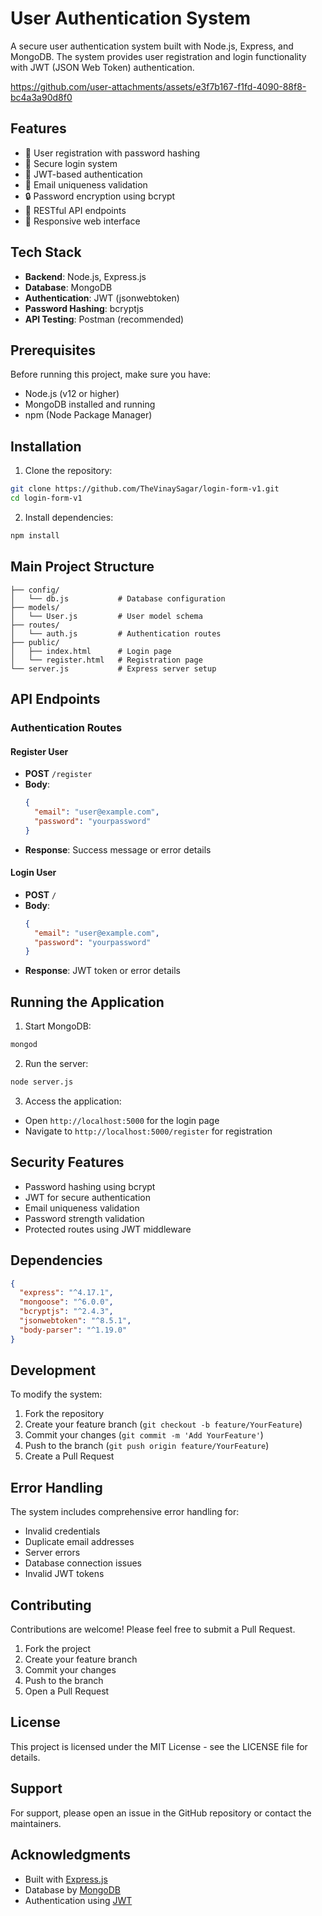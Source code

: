 # User Authentication System

A secure user authentication system built with Node.js, Express, and MongoDB. The system provides user registration and login functionality with JWT (JSON Web Token) authentication.

https://github.com/user-attachments/assets/e3f7b167-f1fd-4090-88f8-bc4a3a90d8f0


## Features

- 🔐 User registration with password hashing
- 🔑 Secure login system
- 🎫 JWT-based authentication
- 📧 Email uniqueness validation
- 🔒 Password encryption using bcrypt
- 🚀 RESTful API endpoints
- 📱 Responsive web interface

## Tech Stack

- **Backend**: Node.js, Express.js
- **Database**: MongoDB
- **Authentication**: JWT (jsonwebtoken)
- **Password Hashing**: bcryptjs
- **API Testing**: Postman (recommended)

## Prerequisites

Before running this project, make sure you have:
- Node.js (v12 or higher)
- MongoDB installed and running
- npm (Node Package Manager)

## Installation

1. Clone the repository:
```bash
git clone https://github.com/TheVinaySagar/login-form-v1.git
cd login-form-v1
```

2. Install dependencies:
```bash
npm install
```

## Main Project Structure

```
├── config/
│   └── db.js           # Database configuration
├── models/
│   └── User.js         # User model schema
├── routes/
│   └── auth.js         # Authentication routes
├── public/
│   ├── index.html      # Login page
│   └── register.html   # Registration page
└── server.js           # Express server setup
```

## API Endpoints

### Authentication Routes

#### Register User
- **POST** `/register`
- **Body**: 
  ```json
  {
    "email": "user@example.com",
    "password": "yourpassword"
  }
  ```
- **Response**: Success message or error details

#### Login User
- **POST** `/`
- **Body**: 
  ```json
  {
    "email": "user@example.com",
    "password": "yourpassword"
  }
  ```
- **Response**: JWT token or error details

## Running the Application

1. Start MongoDB:
```bash
mongod
```

2. Run the server:
```bash
node server.js
```

3. Access the application:
- Open `http://localhost:5000` for the login page
- Navigate to `http://localhost:5000/register` for registration

## Security Features

- Password hashing using bcrypt
- JWT for secure authentication
- Email uniqueness validation
- Password strength validation
- Protected routes using JWT middleware

## Dependencies

```json
{
  "express": "^4.17.1",
  "mongoose": "^6.0.0",
  "bcryptjs": "^2.4.3",
  "jsonwebtoken": "^8.5.1",
  "body-parser": "^1.19.0"
}
```

## Development

To modify the system:

1. Fork the repository
2. Create your feature branch (`git checkout -b feature/YourFeature`)
3. Commit your changes (`git commit -m 'Add YourFeature'`)
4. Push to the branch (`git push origin feature/YourFeature`)
5. Create a Pull Request

## Error Handling

The system includes comprehensive error handling for:
- Invalid credentials
- Duplicate email addresses
- Server errors
- Database connection issues
- Invalid JWT tokens

## Contributing

Contributions are welcome! Please feel free to submit a Pull Request.

1. Fork the project
2. Create your feature branch
3. Commit your changes
4. Push to the branch
5. Open a Pull Request

## License

This project is licensed under the MIT License - see the LICENSE file for details.

## Support

For support, please open an issue in the GitHub repository or contact the maintainers.

## Acknowledgments

- Built with [Express.js](https://expressjs.com/)
- Database by [MongoDB](https://www.mongodb.com/)
- Authentication using [JWT](https://jwt.io/)

